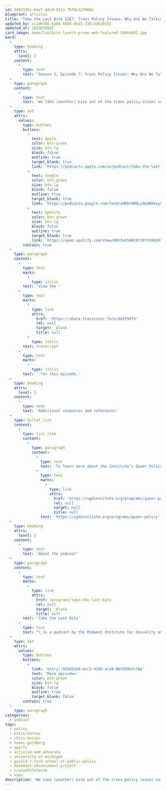 ```yaml
---
id: 9493105c-04e7-4dcd-822a-75f8c327968a
blueprint: articles
title: 'Take the Last Bite S2E7: Trans Policy Issues: Why Are We Talking about Sports? [redux] (Duplicated) (2)'
updated_by: cc1d6f85-bab6-480d-8bd1-226c3d628cb2
updated_at: 1653659587
card_image: news/lastbite-launch-promo-web-featured-1090x681.jpg
bard:
  -
    type: heading
    attrs:
      level: 2
    content:
      -
        type: text
        text: 'Season 2, Episode 7: Trans Policy Issues: Why Are We Talking about Sports? [redux]'
  -
    type: paragraph
    content:
      -
        type: text
        text: 'We take (another) bite out of the trans policy issues surrounding anti-trans legislation targeting participation in sports. We’ve pulled the audio from our queer policy event from July 2021 for this special episode as we continue to monitor the impact of these policies in current time. This discussion between Katie Barnes, ESPN feature writer; Chris Mosier, Olympic Trials athlete and founder of TransAthlete.com; and Naomi Goldberg, deputy director and LGBTQ program director at the Movement Advancement Project makes important connections between the larger movement for trans justice and what’s happening in the world of professional, collegiate and K-12 athletics. The event was hosted in partnership with the Gerald R. Ford School of Public Policy at the University of Michigan.'
  -
    type: set
    attrs:
      values:
        type: buttons
        buttons:
          -
            text: Apple
            color: btn-green
            size: btn-lg
            block: false
            outline: true
            target_blank: true
            link: 'https://podcasts.apple.com/us/podcast/take-the-last-bite/id1582890778'
          -
            text: Google
            color: btn-green
            size: btn-lg
            block: false
            outline: true
            target_blank: true
            link: 'https://podcasts.google.com/feed/aHR0cHM6Ly9mZWVkcy50cmFuc2lzdG9yLmZtL3Rha2UtdGhlLWxhc3QtYml0ZQ'
          -
            text: Spotify
            color: btn-green
            size: btn-lg
            block: false
            outline: true
            target_blank: true
            link: 'https://open.spotify.com/show/0Kh7wtSkNC8f19ttX4O1Rx'
        contain: true
  -
    type: paragraph
    content:
      -
        type: text
        marks:
          -
            type: italic
        text: 'View the '
      -
        type: text
        marks:
          -
            type: link
            attrs:
              href: 'https://share.transistor.fm/s/4d3f9df4'
              rel: null
              target: _blank
              title: null
          -
            type: italic
        text: transcript
      -
        type: text
        marks:
          -
            type: italic
        text: ' for this episode.'
  -
    type: heading
    attrs:
      level: 2
    content:
      -
        type: text
        text: 'Additional resources and references'
  -
    type: bullet_list
    content:
      -
        type: list_item
        content:
          -
            type: paragraph
            content:
              -
                type: text
                text: 'To learn more about the Institute’s Queer Policy Series, and to watch a recording of last year’s webinar, check out '
              -
                type: text
                marks:
                  -
                    type: link
                    attrs:
                      href: 'https://sgdinstitute.org/programs/queer-policy'
                      rel: null
                      target: null
                      title: null
                text: 'https://sgdinstitute.org/programs/queer-policy'
  -
    type: heading
    attrs:
      level: 2
    content:
      -
        type: text
        text: 'About the podcast'
  -
    type: paragraph
    content:
      -
        type: text
        marks:
          -
            type: link
            attrs:
              href: /programs/take-the-last-bite
              rel: null
              target: _blank
              title: null
        text: 'Take the Last Bite'
      -
        type: text
        text: "\_is a podcast by the Midwest Institute for Sexuality and Gender Diversity. It's a direct counter to the Midwest Nice mentality— highlighting advocacy and activism by queer/trans communities in the Midwest region. Through each episode, we're aiming to unearth the often disregarded and unacknowledged contributions of queer and trans folks to social change through interviews, casual conversations and reflections on Midwest queer time, space, and place.\_"
  -
    type: set
    attrs:
      values:
        type: buttons
        buttons:
          -
            link: 'entry::029d818d-ecc3-4356-ace8-0b7d39e7c70a'
            text: 'More episodes'
            color: btn-green
            size: btn-lg
            block: false
            outline: true
            target_blank: false
        contain: true
  -
    type: paragraph
categories:
  - podcast
tags:
  - policy
  - katie-barnes
  - chris-mosier
  - naomi-goldberg
  - sports
  - activism-and-advocacy
  - university-of-michigan
  - gerald-r-ford-school-of-public-policy
  - movement-advancement-project
  - transathletecom
  - espn
description: 'We take (another) bite out of the trans policy issues surrounding anti-trans legislation targeting participation in sports. We’ve pulled the audio from our queer policy event from July 2021 for this special episode as we continue to monitor the impact of these policies in current time. This discussion between Katie Barnes, ESPN feature writer; Chris Mosier, Olympic Trials athlete and founder of TransAthlete.com; and Naomi Goldberg, deputy director and LGBTQ program director at the Movement Advancement Project makes important connections between the larger movement for trans justice and what’s happening in the world of professional, collegiate and K-12 athletics.'
---
```

